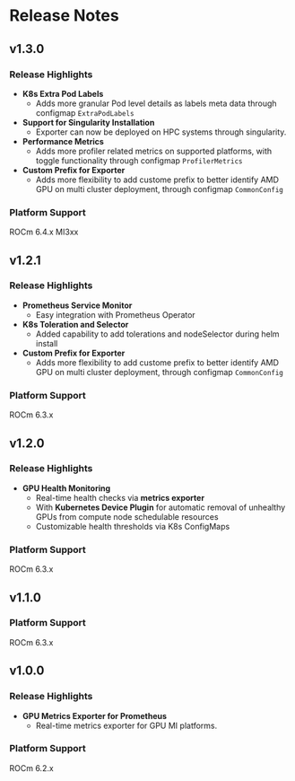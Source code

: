 # Release Notes

## v1.3.0

### Release Highlights

- **K8s Extra Pod Labels**
  - Adds more granular Pod level details as labels meta data through configmap
    `ExtraPodLabels`
- **Support for Singularity Installation**
  - Exporter can now be deployed on HPC systems through singularity.
- **Performance Metrics**
  - Adds more profiler related metrics on supported platforms, with toggle
    functionality through configmap `ProfilerMetrics`
- **Custom Prefix for Exporter**
  - Adds more flexibility to add custome prefix to better identify AMD GPU on
    multi cluster deployment, through configmap `CommonConfig`

### Platform Support
ROCm 6.4.x MI3xx


## v1.2.1

### Release Highlights

- **Prometheus Service Monitor**
  - Easy integration with Prometheus Operator
- **K8s Toleration and Selector**
  - Added capability to add tolerations and nodeSelector during helm install
- **Custom Prefix for Exporter**
  - Adds more flexibility to add custome prefix to better identify AMD GPU on
  	multi cluster deployment, through configmap `CommonConfig`

### Platform Support
ROCm 6.3.x

## v1.2.0

### Release Highlights

- **GPU Health Monitoring**
  - Real-time health checks via **metrics exporter**
  - With **Kubernetes Device Plugin** for automatic removal of unhealthy GPUs from compute node schedulable resources
  - Customizable health thresholds via K8s ConfigMaps

### Platform Support
ROCm 6.3.x

## v1.1.0

### Platform Support
ROCm 6.3.x

## v1.0.0

### Release Highlights

- **GPU Metrics Exporter for Prometheus**
  - Real-time metrics exporter for GPU MI platforms.

### Platform Support
ROCm 6.2.x
